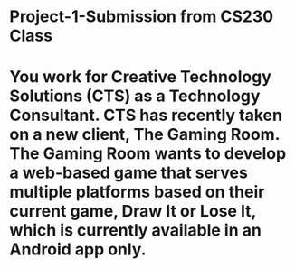 # Project-1-Submission from CS230 Class
 
# You work for Creative Technology Solutions (CTS) as a Technology Consultant. CTS has recently taken on a new client, The Gaming Room. The Gaming Room wants to develop a web-based game that serves multiple platforms based on their current game, Draw It or Lose It, which is currently available in an Android app only.

